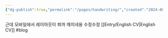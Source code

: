 ```yaml
---
{"dg-publish":true,"permalink":"/pages/handwriting/","created":"2024-08-21","updated":"2024-08-20T23:17:00"}
---
```


<style> .container {font-family: sans-serif; text-align: center;} .button-wrapper button {z-index: 1;height: 40px; width: 100px; margin: 10px;padding: 5px;} .excalidraw .App-menu_top .buttonList { display: flex;} .excalidraw-wrapper { height: 800px; margin: 50px; position: relative;} :root[dir="ltr"] .excalidraw .layer-ui__wrapper .zen-mode-transition.App-menu_bottom--transition-left {transform: none;} </style><script src="https://cdn.jsdelivr.net/npm/react@17/umd/react.production.min.js"></script><script src="https://cdn.jsdelivr.net/npm/react-dom@17/umd/react-dom.production.min.js"></script><script type="text/javascript" src="https://cdn.jsdelivr.net/npm/@excalidraw/excalidraw@0/dist/excalidraw.production.min.js"></script><div id="Drawing_2024-08-21_1430.54.excalidraw.md1"></div><script>(function(){const InitialData={"type":"excalidraw","version":2,"source":"https://github.com/zsviczian/obsidian-excalidraw-plugin/releases/tag/2.3.0","elements":[{"id":"zcRPc9-IS8baeQ9DeZRJ4","type":"freedraw","x":45.42695312500001,"y":-134.65937499999998,"width":0.0001,"height":0.0001,"angle":0,"strokeColor":"#1e1e1e","backgroundColor":"transparent","fillStyle":"solid","strokeWidth":0.5,"strokeStyle":"solid","roughness":1,"opacity":100,"groupIds":[],"frameId":null,"index":"aD","roundness":null,"seed":1486919839,"version":4,"versionNonce":891043039,"isDeleted":false,"boundElements":null,"updated":1724248181898,"link":null,"locked":false,"points":[[0,0],[0.0001,0.0001]],"pressures":[0,0],"simulatePressure":false,"lastCommittedPoint":[0.0001,0.0001]},{"id":"Q7fwXO_AUDqF_LSV35B1U","type":"freedraw","x":-55.373046875,"y":-193.859375,"width":0.0001,"height":0.0001,"angle":0,"strokeColor":"#1e1e1e","backgroundColor":"transparent","fillStyle":"solid","strokeWidth":0.5,"strokeStyle":"solid","roughness":1,"opacity":100,"groupIds":[],"frameId":null,"index":"aE","roundness":null,"seed":97847921,"version":4,"versionNonce":58188337,"isDeleted":false,"boundElements":null,"updated":1724248183765,"link":null,"locked":false,"points":[[0,0],[0.0001,0.0001]],"pressures":[0,0],"simulatePressure":false,"lastCommittedPoint":[0.0001,0.0001]},{"id":"KeycDzt9VBMPXlgsqRFJ3","type":"freedraw","x":-160.17304687499998,"y":-165.859375,"width":8.800000000000011,"height":50.400000000000006,"angle":0,"strokeColor":"#1e1e1e","backgroundColor":"transparent","fillStyle":"solid","strokeWidth":0.5,"strokeStyle":"solid","roughness":1,"opacity":100,"groupIds":[],"frameId":null,"index":"aF","roundness":null,"seed":1893683583,"version":6,"versionNonce":232200703,"isDeleted":false,"boundElements":null,"updated":1724248186199,"link":null,"locked":false,"points":[[0,0],[-4,13.600000000000023],[-8,43.20000000000002],[-8.800000000000011,50.400000000000006]],"pressures":[0,0,0,0],"simulatePressure":false,"lastCommittedPoint":[-8.800000000000011,50.400000000000006]},{"id":"6PA92W4K2ZcORwAEUHRzj","type":"freedraw","x":-160.17304687499998,"y":-141.059375,"width":35.19999999999999,"height":8,"angle":0,"strokeColor":"#1e1e1e","backgroundColor":"transparent","fillStyle":"solid","strokeWidth":0.5,"strokeStyle":"solid","roughness":1,"opacity":100,"groupIds":[],"frameId":null,"index":"aG","roundness":null,"seed":1063678801,"version":7,"versionNonce":687816881,"isDeleted":false,"boundElements":null,"updated":1724248186417,"link":null,"locked":false,"points":[[0,0],[7.199999999999989,-3.1999999999999886],[16,-4],[28.799999999999983,-4.800000000000011],[35.19999999999999,-8]],"pressures":[0,0,0,0,0],"simulatePressure":false,"lastCommittedPoint":[35.19999999999999,-8]},{"id":"tAfctIJOoULdxYoUFFH8-","type":"freedraw","x":-140.17304687499998,"y":-132.25937499999998,"width":4,"height":24,"angle":0,"strokeColor":"#1e1e1e","backgroundColor":"transparent","fillStyle":"solid","strokeWidth":0.5,"strokeStyle":"solid","roughness":1,"opacity":100,"groupIds":[],"frameId":null,"index":"aH","roundness":null,"seed":11397887,"version":6,"versionNonce":1926034303,"isDeleted":false,"boundElements":null,"updated":1724248186635,"link":null,"locked":false,"points":[[0,0],[-3.200000000000017,4],[-1.5999999999999943,17.599999999999994],[0.799999999999983,24]],"pressures":[0,0,0,0],"simulatePressure":false,"lastCommittedPoint":[0.799999999999983,24]},{"id":"dgvk4KHQYBD6Yq7NF40hF","type":"freedraw","x":-148.17304687499998,"y":-103.459375,"width":24,"height":21.599999999999994,"angle":0,"strokeColor":"#1e1e1e","backgroundColor":"transparent","fillStyle":"solid","strokeWidth":0.5,"strokeStyle":"solid","roughness":1,"opacity":100,"groupIds":[],"frameId":null,"index":"aI","roundness":null,"seed":924918225,"version":7,"versionNonce":498917169,"isDeleted":false,"boundElements":null,"updated":1724248186834,"link":null,"locked":false,"points":[[0,0],[4.799999999999983,-6.400000000000006],[10.400000000000006,-11.199999999999989],[20.799999999999997,-18.400000000000006],[24,-21.599999999999994]],"pressures":[0,0,0,0,0],"simulatePressure":false,"lastCommittedPoint":[24,-21.599999999999994]},{"id":"So2tkkJupeJKv0CflKLGf","type":"freedraw","x":-131.373046875,"y":-111.459375,"width":34.400000000000006,"height":34.400000000000006,"angle":0,"strokeColor":"#1e1e1e","backgroundColor":"transparent","fillStyle":"solid","strokeWidth":0.5,"strokeStyle":"solid","roughness":1,"opacity":100,"groupIds":[],"frameId":null,"index":"aJ","roundness":null,"seed":387073151,"version":9,"versionNonce":1745033567,"isDeleted":false,"boundElements":null,"updated":1724248187068,"link":null,"locked":false,"points":[[0,0],[-3.1999999999999886,10.400000000000006],[-3.1999999999999886,24.799999999999983],[-0.799999999999983,34.400000000000006],[8.800000000000011,34.400000000000006],[25.60000000000001,8.800000000000011],[31.200000000000017,1.5999999999999943]],"pressures":[0,0,0,0,0,0,0],"simulatePressure":false,"lastCommittedPoint":[31.200000000000017,1.5999999999999943]},{"id":"YO7FiHM6I5Q5cU9SVDh31","type":"freedraw","x":-86.99953875536927,"y":-147.04202880685358,"width":11.352797514487449,"height":50.27667470701584,"angle":0,"strokeColor":"#1e1e1e","backgroundColor":"transparent","fillStyle":"solid","strokeWidth":0.5,"strokeStyle":"solid","roughness":1,"opacity":100,"groupIds":[],"frameId":null,"index":"aK","roundness":null,"seed":1754252657,"version":8,"versionNonce":90389681,"isDeleted":false,"boundElements":null,"updated":1724248187501,"link":null,"locked":false,"points":[[0,0],[-11.352797514487449,17.84011037990885],[-11.352797514487449,23.516509137152553],[-11.352797514487449,37.30204897617304],[-9.730969298132095,48.654846490660475],[-8.109141081776755,50.27667470701584]],"pressures":[0,0,0,0,0,0],"simulatePressure":false,"lastCommittedPoint":[-8.109141081776755,50.27667470701584]},{"id":"VL4TpNfZcsgn7NnRoo71Y","type":"freedraw","x":-83.75588232265858,"y":-138.93288772507685,"width":3.2436564327106936,"height":41.35661951706143,"angle":0,"strokeColor":"#1e1e1e","backgroundColor":"transparent","fillStyle":"solid","strokeWidth":0.5,"strokeStyle":"solid","roughness":1,"opacity":100,"groupIds":[],"frameId":null,"index":"aL","roundness":null,"seed":1337929471,"version":9,"versionNonce":181982175,"isDeleted":false,"boundElements":null,"updated":1724248187819,"link":null,"locked":false,"points":[[0,0],[-0.8109141081776698,9.730969298132123],[-0.8109141081776698,15.407368055375827],[-0.8109141081776698,25.13833735350792],[-0.8109141081776698,35.6802207598177],[-0.8109141081776698,41.35661951706143],[2.4327423245330237,35.6802207598177]],"pressures":[0,0,0,0,0,0,0],"simulatePressure":false,"lastCommittedPoint":[2.4327423245330237,35.6802207598177]},{"id":"N3xDe9OVhaqbMw8BP255U","type":"freedraw","x":-88.62136697172463,"y":-95.95443999166008,"width":36.491134867995356,"height":40.54570540888375,"angle":0,"strokeColor":"#1e1e1e","backgroundColor":"transparent","fillStyle":"solid","strokeWidth":0.5,"strokeStyle":"solid","roughness":1,"opacity":100,"groupIds":[],"frameId":null,"index":"aM","roundness":null,"seed":1377715057,"version":8,"versionNonce":1031486129,"isDeleted":false,"boundElements":null,"updated":1724248188252,"link":null,"locked":false,"points":[[0,0],[5.6763987572437316,-4.8654846490660475],[12.163711622665119,-10.541883406309779],[23.516509137152582,-21.894680920797214],[30.814736110751653,-31.62565021892931],[36.491134867995356,-40.54570540888375]],"pressures":[0,0,0,0,0,0],"simulatePressure":false,"lastCommittedPoint":[36.491134867995356,-40.54570540888375]},{"id":"hlozdNogtlFXyTbn6-6ek","type":"freedraw","x":-54.562974428262294,"y":-157.58391221316336,"width":51.89850292337118,"height":89.20055189954425,"angle":0,"strokeColor":"#1e1e1e","backgroundColor":"transparent","fillStyle":"solid","strokeWidth":0.5,"strokeStyle":"solid","roughness":1,"opacity":100,"groupIds":[],"frameId":null,"index":"aN","roundness":null,"seed":1736560895,"version":19,"versionNonce":1599585055,"isDeleted":false,"boundElements":null,"updated":1724248188836,"link":null,"locked":false,"points":[[0,0],[4.054570540888392,-2.4327423245330237],[8.109141081776755,4.054570540888363],[8.92005518995444,30.814736110751653],[4.054570540888392,54.33124524790421],[-2.4327423245330237,68.92769919510235],[-5.676398757243703,72.17135562781309],[-4.8654846490660475,69.73861330328003],[5.6763987572437316,57.574901680614914],[12.163711622665147,52.70941703154887],[12.974625730842803,55.953073464259575],[11.352797514487463,72.17135562781309],[10.541883406309779,84.3350672504782],[17.029196271731195,86.76780957501123],[28.38199378621863,73.7931838441684],[41.35661951706143,53.52033113972652],[46.22210416612748,47.84393238248282]],"pressures":[0,0,0,0,0,0,0,0,0,0,0,0,0,0,0,0,0],"simulatePressure":false,"lastCommittedPoint":[46.22210416612748,47.84393238248282]},{"id":"2u6qBUjMz_-r1uIsMz0bt","type":"freedraw","x":-15.639097235733885,"y":-125.95826199423405,"width":19.46193859626419,"height":54.331245247904235,"angle":0,"strokeColor":"#1e1e1e","backgroundColor":"transparent","fillStyle":"solid","strokeWidth":0.5,"strokeStyle":"solid","roughness":1,"opacity":100,"groupIds":[],"frameId":null,"index":"aO","roundness":null,"seed":1089525809,"version":9,"versionNonce":1118841169,"isDeleted":false,"boundElements":null,"updated":1724248189153,"link":null,"locked":false,"points":[[0,0],[2.4327423245330237,-10.541883406309779],[4.8654846490660475,-13.785539839020458],[7.298226973599071,-1.6218282163553397],[11.352797514487435,26.76016556986329],[16.218282163553482,38.92387719252841],[19.46193859626419,40.54570540888378]],"pressures":[0,0,0,0,0,0,0],"simulatePressure":false,"lastCommittedPoint":[19.46193859626419,40.54570540888378]},{"id":"GdrIafd3PI1wxndx3jx7K","type":"freedraw","x":20.85203763226147,"y":-151.90751345591963,"width":0.8109141081776841,"height":76.22592616870145,"angle":0,"strokeColor":"#1e1e1e","backgroundColor":"transparent","fillStyle":"solid","strokeWidth":0.5,"strokeStyle":"solid","roughness":1,"opacity":100,"groupIds":[],"frameId":null,"index":"aP","roundness":null,"seed":371208287,"version":7,"versionNonce":528159999,"isDeleted":false,"boundElements":null,"updated":1724248189369,"link":null,"locked":false,"points":[[0,0],[0.8109141081776841,4.8654846490660475],[0.8109141081776841,18.651024488086506],[0.8109141081776841,66.49495687056935],[0.8109141081776841,76.22592616870145]],"pressures":[0,0,0,0,0],"simulatePressure":false,"lastCommittedPoint":[0.8109141081776841,76.22592616870145]},{"id":"o0SC_FZ1_HDp8ojixdjGP","type":"freedraw","x":-26.99189475022135,"y":-121.092777345168,"width":29.192907894396313,"height":27.571079678040945,"angle":0,"strokeColor":"#1e1e1e","backgroundColor":"transparent","fillStyle":"solid","strokeWidth":0.5,"strokeStyle":"solid","roughness":1,"opacity":100,"groupIds":[],"frameId":null,"index":"aQ","roundness":null,"seed":2095384657,"version":7,"versionNonce":1539356081,"isDeleted":false,"boundElements":null,"updated":1724248189973,"link":null,"locked":false,"points":[[0,0],[-2.4327423245330237,-2.4327423245330237],[8.109141081776755,-9.730969298132095],[22.705595028974898,-24.327423245330237],[26.76016556986329,-27.571079678040945]],"pressures":[0,0,0,0,0],"simulatePressure":false,"lastCommittedPoint":[26.76016556986329,-27.571079678040945]},{"id":"OzMtnjDiFwOTIEVJQq5Pr","type":"freedraw","x":-122.67975951518697,"y":-53.786906366420965,"width":20.27285270444186,"height":51.0875888151935,"angle":0,"strokeColor":"#1e1e1e","backgroundColor":"transparent","fillStyle":"solid","strokeWidth":0.5,"strokeStyle":"solid","roughness":1,"opacity":100,"groupIds":[],"frameId":null,"index":"aR","roundness":null,"seed":40297983,"version":7,"versionNonce":1086080671,"isDeleted":false,"boundElements":null,"updated":1724248191588,"link":null,"locked":false,"points":[[0,0],[-8.109141081776741,3.2436564327106794],[-17.029196271731152,29.192907894396285],[-19.461938596264176,46.22210416612745],[-20.27285270444186,51.0875888151935]],"pressures":[0,0,0,0,0],"simulatePressure":false,"lastCommittedPoint":[-20.27285270444186,51.0875888151935]},{"id":"9obaSkmeiS_zhGa0I-V1d","type":"freedraw","x":-105.65056324345579,"y":-43.245022960111214,"width":30.00382200257397,"height":4.8654846490660475,"angle":0,"strokeColor":"#1e1e1e","backgroundColor":"transparent","fillStyle":"solid","strokeWidth":0.5,"strokeStyle":"solid","roughness":1,"opacity":100,"groupIds":[],"frameId":null,"index":"aS","roundness":null,"seed":760951985,"version":7,"versionNonce":451880465,"isDeleted":false,"boundElements":null,"updated":1724248191787,"link":null,"locked":false,"points":[[0,0],[9.730969298132095,-0.8109141081776556],[17.029196271731166,-0.8109141081776556],[25.94925146168559,1.6218282163553681],[30.00382200257397,4.054570540888392]],"pressures":[0,0,0,0,0],"simulatePressure":false,"lastCommittedPoint":[30.00382200257397,4.054570540888392]},{"id":"PlW7cG8PIXwHbkbwQWHd0","type":"freedraw","x":-96.73050805350137,"y":-17.29577149842561,"width":8.920055189954425,"height":45.411190057949796,"angle":0,"strokeColor":"#1e1e1e","backgroundColor":"transparent","fillStyle":"solid","strokeWidth":0.5,"strokeStyle":"solid","roughness":1,"opacity":100,"groupIds":[],"frameId":null,"index":"aT","roundness":null,"seed":1881438111,"version":7,"versionNonce":1370149951,"isDeleted":false,"boundElements":null,"updated":1724248191971,"link":null,"locked":false,"points":[[0,0],[-8.109141081776755,12.163711622665119],[-8.920055189954425,21.894680920797214],[-8.920055189954425,40.54570540888375],[-8.109141081776755,45.411190057949796]],"pressures":[0,0,0,0,0],"simulatePressure":false,"lastCommittedPoint":[-8.109141081776755,45.411190057949796]},{"id":"8xLtx_jtRJIXUsDUUgz_G","type":"freedraw","x":-104.83964913527812,"y":28.115418559524187,"width":59.196729896970254,"height":51.89850292337121,"angle":0,"strokeColor":"#1e1e1e","backgroundColor":"transparent","fillStyle":"solid","strokeWidth":0.5,"strokeStyle":"solid","roughness":1,"opacity":100,"groupIds":[],"frameId":null,"index":"aU","roundness":null,"seed":1556825361,"version":13,"versionNonce":873509297,"isDeleted":false,"boundElements":null,"updated":1724248192322,"link":null,"locked":false,"points":[[0,0],[-3.2436564327106936,-4.054570540888392],[6.487312865421401,-9.730969298132095],[27.571079678040945,-23.516509137152582],[34.86930665164003,-25.949251461685606],[30.81473611075164,-14.596453947198142],[25.94925146168559,4.8654846490660475],[27.571079678040945,21.894680920797214],[38.11296308435071,25.949251461685606],[48.65484649066049,18.651024488086534],[55.95307346425956,-2.4327423245330237]],"pressures":[0,0,0,0,0,0,0,0,0,0,0],"simulatePressure":false,"lastCommittedPoint":[55.95307346425956,-2.4327423245330237]},{"id":"j68dKy3y_x-OYeHcrXs6W","type":"freedraw","x":-61.05028729368368,"y":-34.324967770156775,"width":31.62565021892931,"height":58.38581578879263,"angle":0,"strokeColor":"#1e1e1e","backgroundColor":"transparent","fillStyle":"solid","strokeWidth":0.5,"strokeStyle":"solid","roughness":1,"opacity":100,"groupIds":[],"frameId":null,"index":"aV","roundness":null,"seed":533473791,"version":10,"versionNonce":9632511,"isDeleted":false,"boundElements":null,"updated":1724248192641,"link":null,"locked":false,"points":[[0,0],[7.298226973599071,-4.8654846490660475],[12.163711622665119,-6.487312865421416],[19.46193859626419,-10.541883406309807],[21.894680920797214,-5.67639875724376],[17.029196271731166,21.083766812619558],[25.13833735350792,45.411190057949796],[31.62565021892931,47.84393238248282]],"pressures":[0,0,0,0,0,0,0,0],"simulatePressure":false,"lastCommittedPoint":[31.62565021892931,47.84393238248282]},{"id":"hxZak6XqHhCccG9de_uQX","type":"freedraw","x":-14.828183127556201,"y":-32.70313955380146,"width":28.3819937862186,"height":51.087588815193556,"angle":0,"strokeColor":"#1e1e1e","backgroundColor":"transparent","fillStyle":"solid","strokeWidth":0.5,"strokeStyle":"solid","roughness":1,"opacity":100,"groupIds":[],"frameId":null,"index":"aW","roundness":null,"seed":1407664721,"version":12,"versionNonce":1696973073,"isDeleted":false,"boundElements":null,"updated":1724248192988,"link":null,"locked":false,"points":[[0,0],[-8.92005518995444,0],[-9.730969298132123,1.6218282163553681],[-10.541883406309779,7.298226973599128],[-10.541883406309779,24.327423245330294],[-10.541883406309779,34.05839254346239],[-8.92005518995444,51.087588815193556],[-8.109141081776755,42.167533625239116],[3.2436564327106794,21.083766812619558],[17.840110379908822,1.6218282163553681]],"pressures":[0,0,0,0,0,0,0,0,0,0],"simulatePressure":false,"lastCommittedPoint":[17.840110379908822,1.6218282163553681]},{"id":"CI6AvJKUVdp33Cfw1i_JS","type":"freedraw","x":18.419295307728447,"y":-52.97599225824331,"width":5.6763987572437316,"height":57.574901680614914,"angle":0,"strokeColor":"#1e1e1e","backgroundColor":"transparent","fillStyle":"solid","strokeWidth":0.5,"strokeStyle":"solid","roughness":1,"opacity":100,"groupIds":[],"frameId":null,"index":"aX","roundness":null,"seed":1360948383,"version":7,"versionNonce":785099071,"isDeleted":false,"boundElements":null,"updated":1724248193155,"link":null,"locked":false,"points":[[0,0],[1.6218282163553681,4.8654846490660475],[1.6218282163553681,24.327423245330237],[0,47.84393238248282],[-4.054570540888363,57.574901680614914]],"pressures":[0,0,0,0,0],"simulatePressure":false,"lastCommittedPoint":[-4.054570540888363,57.574901680614914]},{"id":"uNnEFosVStxwP6XK7i3GI","type":"freedraw","x":4.633755468707989,"y":19.195363369569748,"width":56.76398757243726,"height":40.54570540888375,"angle":0,"strokeColor":"#1e1e1e","backgroundColor":"transparent","fillStyle":"solid","strokeWidth":0.5,"strokeStyle":"solid","roughness":1,"opacity":100,"groupIds":[],"frameId":null,"index":"aY","roundness":null,"seed":1651957777,"version":13,"versionNonce":1771252913,"isDeleted":false,"boundElements":null,"updated":1724248193541,"link":null,"locked":false,"points":[[0,0],[3.2436564327106794,-7.298226973599071],[12.163711622665119,-7.298226973599071],[26.76016556986326,-7.298226973599071],[30.814736110751625,-0.8109141081776556],[19.46193859626419,14.596453947198142],[12.974625730842803,27.571079678040974],[18.651024488086506,32.43656432710702],[34.86930665164002,33.24747843528468],[55.14215935608189,14.596453947198142],[56.76398757243726,3.2436564327106794]],"pressures":[0,0,0,0,0,0,0,0,0,0,0],"simulatePressure":false,"lastCommittedPoint":[56.76398757243726,3.2436564327106794]},{"id":"8jPUkGLrYNTy_331oGPne","type":"freedraw","x":41.93580444488103,"y":-18.917599714780977,"width":25.13833735350792,"height":72.17135562781306,"angle":0,"strokeColor":"#1e1e1e","backgroundColor":"transparent","fillStyle":"solid","strokeWidth":0.5,"strokeStyle":"solid","roughness":1,"opacity":100,"groupIds":[],"frameId":null,"index":"aZ","roundness":null,"seed":660881151,"version":9,"versionNonce":1909449695,"isDeleted":false,"boundElements":null,"updated":1724248193842,"link":null,"locked":false,"points":[[0,0],[4.054570540888363,-11.352797514487406],[17.029196271731195,-21.894680920797214],[24.327423245330266,-16.21828216355351],[25.13833735350792,23.516509137152582],[22.705595028974898,50.27667470701584],[19.46193859626422,48.65484649066053]],"pressures":[0,0,0,0,0,0,0],"simulatePressure":false,"lastCommittedPoint":[19.46193859626422,48.65484649066053]},{"id":"ZoqOPflxOLnupxnX5Xyh4","type":"freedraw","x":81.6705957455871,"y":-56.21964869095399,"width":5.676398757243703,"height":109.47340460398607,"angle":0,"strokeColor":"#1e1e1e","backgroundColor":"transparent","fillStyle":"solid","strokeWidth":0.5,"strokeStyle":"solid","roughness":1,"opacity":100,"groupIds":[],"frameId":null,"index":"aa","roundness":null,"seed":1478636401,"version":7,"versionNonce":1740565713,"isDeleted":false,"boundElements":null,"updated":1724248194072,"link":null,"locked":false,"points":[[0,0],[0.8109141081776556,10.54188340630975],[-4.8654846490660475,41.356619517061404],[-0.8109141081776556,107.85157638763076],[0.8109141081776556,109.47340460398607]],"pressures":[0,0,0,0,0],"simulatePressure":false,"lastCommittedPoint":[0.8109141081776556,109.47340460398607]},{"id":"LcdT36ka","type":"text","x":-115.3815325415879,"y":-198.1296176220471,"width":163.70001220703125,"height":25,"angle":0,"strokeColor":"#1e1e1e","backgroundColor":"transparent","fillStyle":"solid","strokeWidth":0.5,"strokeStyle":"solid","roughness":1,"opacity":100,"groupIds":[],"frameId":null,"index":"ab","roundness":null,"seed":165074143,"version":44,"versionNonce":1982317119,"isDeleted":false,"boundElements":null,"updated":1724248204288,"link":null,"locked":false,"text":"손필기도 할수잇어오","rawText":"손필기도 할수잇어오","fontSize":20,"fontFamily":5,"textAlign":"left","verticalAlign":"top","containerId":null,"originalText":"손필기도 할수잇어오","autoResize":true,"lineHeight":1.25},{"type":"freedraw","version":63,"versionNonce":1069256433,"index":"a1","isDeleted":true,"id":"Go7s-gvYqUT9xHAPnwaAD","fillStyle":"solid","strokeWidth":2,"strokeStyle":"solid","roughness":1,"opacity":100,"angle":0,"x":-56.9296875,"y":-177.96875,"strokeColor":"#1e1e1e","backgroundColor":"transparent","width":116.53515625,"height":151.1796875,"seed":2128503403,"groupIds":[],"frameId":null,"roundness":null,"boundElements":[],"updated":1724248166890,"link":null,"locked":false,"points":[[0,0],[-0.125,0],[-0.25,-0.109375],[-0.25,-1.22265625],[-0.1015625,-5.71875],[8.2734375,-19.21875],[12.98046875,-24.359375],[18.7109375,-29.26953125],[25.08203125,-33.3046875],[31.01171875,-35.40625],[38.2734375,-36.96484375],[46.7734375,-37.86328125],[58.60546875,-37.90234375],[74.85546875,-35.77734375],[85.0078125,-31.57421875],[90.70703125,-26.79296875],[97.5859375,-20.84765625],[103.09375,-14.38671875],[107.67578125,-7.375],[113.953125,8.52734375],[115.99609375,24.20703125],[116.28515625,31.109375],[115.59765625,36.765625],[113.4609375,41.57421875],[109.90625,46.02734375],[104.6640625,50.10546875],[100.0234375,52.5546875],[95.85546875,54.15234375],[90.671875,55.796875],[84.16015625,57.53125],[77.9375,58.99609375],[75.72265625,59.4609375],[75.28515625,59.5390625],[74.546875,59.65234375],[74.12109375,59.78125],[73.69921875,60.09765625],[73.5,60.96484375],[73.4921875,62.7890625],[73.48828125,68.22265625],[73.484375,71.640625],[73.48046875,75.0390625],[73.48046875,78.953125],[73.48046875,82.9140625],[73.48046875,86.421875],[73.48046875,89.93359375],[73.48046875,92.9609375],[73.75,96.484375],[74.484375,100.5625],[75.05078125,102.33984375],[75.39453125,103.23828125],[75.81640625,104.38671875],[76.22265625,105.4453125],[76.83984375,106.92578125],[77.63671875,108.4765625],[78.30859375,109.86328125],[79.0078125,111.2578125],[79.64453125,112.2890625],[80.046875,112.84375],[80.29296875,113.27734375],[80.29296875,113.27734375]],"lastCommittedPoint":null,"simulatePressure":true,"pressures":[]},{"type":"freedraw","version":65,"versionNonce":1546553553,"index":"a2","isDeleted":true,"id":"nRhPhfDFG8-52tseQwHcd","fillStyle":"solid","strokeWidth":2,"strokeStyle":"solid","roughness":1,"opacity":100,"angle":0,"x":32.45703125,"y":26.63671875,"strokeColor":"#1e1e1e","backgroundColor":"transparent","width":69.921875,"height":78.62109375,"seed":1761697701,"groupIds":[],"frameId":null,"roundness":null,"boundElements":[],"updated":1724248167439,"link":null,"locked":false,"points":[[0,0],[0,0.1328125],[-0.109375,0.265625],[-0.96875,0.265625],[-1.29296875,0.265625],[-1.59375,0.265625],[-2.1015625,0.25390625],[-2.4765625,-1.6796875],[-2.4765625,-8.95703125],[-2.4765625,-15.43359375],[-2.4765625,-19.01171875],[-2.4765625,-23.4609375],[-1.60546875,-27.64453125],[0.42578125,-32.375],[3.0703125,-36.25],[6.47265625,-38.8984375],[10.7421875,-40.67578125],[15.98828125,-41.40234375],[21.96875,-41.765625],[28.3203125,-41.91796875],[34.765625,-40.7265625],[41.7421875,-37.0078125],[48.7109375,-31.9765625],[54.6015625,-26.43359375],[59.63671875,-19.90625],[63.1953125,-13.1796875],[65.9375,-3.57421875],[67.4453125,8.453125],[66.8359375,15.4453125],[65.06640625,19.53515625],[61.85546875,24.34375],[57.24609375,28.11328125],[51.34375,31.33203125],[44.37890625,33.765625],[37.37109375,35.34765625],[31.86328125,36.30078125],[24.8984375,36.703125],[17.62109375,36.66796875],[9.09765625,32.984375],[6.7890625,30.7421875],[2.0859375,24.55078125],[0.55859375,19.921875],[-0.640625,14.75],[-0.9765625,8.18359375],[-0.8984375,-2.15625],[-0.171875,-8.81640625],[1.16796875,-12.15625],[2.94140625,-16.36328125],[5.3671875,-19.76171875],[8.06640625,-22.58203125],[10.59765625,-24.640625],[13.1875,-26.078125],[16.0234375,-26.8828125],[18.62109375,-27.25],[20.90234375,-27.4296875],[22.8125,-27.50390625],[24.3671875,-27.5390625],[25.5546875,-27.55078125],[26.22265625,-27.5546875],[26.62109375,-27.55859375],[26.9375,-27.5625],[26.9375,-27.5625]],"lastCommittedPoint":null,"simulatePressure":true,"pressures":[]},{"type":"freedraw","version":46,"versionNonce":2070961183,"index":"a3","isDeleted":true,"id":"MIuZ5kTUpoJoUUiTZSmS9","fillStyle":"solid","strokeWidth":2,"strokeStyle":"solid","roughness":1,"opacity":100,"angle":0,"x":-186.6484375,"y":-114.703125,"strokeColor":"#1e1e1e","backgroundColor":"transparent","width":69.95703125,"height":94.453125,"seed":940067467,"groupIds":[],"frameId":null,"roundness":null,"boundElements":[],"updated":1724248164771,"link":null,"locked":false,"points":[[0,0],[0.10546875,0],[1.09375,0],[3.3359375,0],[6.609375,0],[11.1640625,-0.0234375],[18.9921875,-0.83984375],[25.9453125,-2.03515625],[29.69921875,-2.68359375],[33.65234375,-3.4453125],[37.66796875,-4.328125],[41.35546875,-5.0390625],[44.41796875,-5.6953125],[46.80078125,-6.125],[48.85546875,-6.3203125],[50.44921875,-6.4375],[51.421875,-6.4921875],[52.31640625,-6.51953125],[52.953125,-6.53125],[53.375,-6.5390625],[53.73046875,-6.54296875],[54.046875,-6.546875],[54.3515625,-6.55078125],[54.5078125,-6.4140625],[54.51171875,-6.0703125],[54.609375,-4.88671875],[54.9453125,-3.33203125],[55.4609375,-0.30859375],[56.078125,3.734375],[56.796875,9.15234375],[57.6328125,16.53515625],[58.56640625,25.75],[59.91015625,36.1640625],[61.3515625,47.2265625],[62.8359375,57.9375],[64.34375,65.17578125],[65.765625,70.77734375],[67.0078125,76.78515625],[68.08984375,81.5390625],[69.05078125,84.88671875],[69.5703125,86.74609375],[69.95703125,87.90234375],[69.95703125,87.90234375]],"lastCommittedPoint":null,"simulatePressure":true,"pressures":[]},{"type":"freedraw","version":40,"versionNonce":2003450193,"index":"a4","isDeleted":true,"id":"2LL-HfA9IYThrBunBfgZQ","fillStyle":"solid","strokeWidth":2,"strokeStyle":"solid","roughness":1,"opacity":100,"angle":0,"x":-156.07421875,"y":-58.87890625,"strokeColor":"#1e1e1e","backgroundColor":"transparent","width":32.82421875,"height":4.94140625,"seed":1096954917,"groupIds":[],"frameId":null,"roundness":null,"boundElements":[],"updated":1724248164771,"link":null,"locked":false,"points":[[0,0],[-0.1328125,-0.1328125],[-0.16015625,-0.265625],[0.4765625,-0.265625],[1.6171875,-0.265625],[2.44140625,-0.265625],[3.27734375,-0.265625],[4.59375,-0.27734375],[6.4609375,-0.4453125],[8.04296875,-0.6171875],[9.1484375,-0.65234375],[10.0390625,-0.6796875],[10.671875,-0.6875],[11.3125,-0.6953125],[12.12109375,-0.69921875],[12.90234375,-0.703125],[13.25,-0.70703125],[13.58203125,-0.7109375],[14.44921875,-0.7109375],[15.9375,-0.7109375],[16.96484375,-0.7109375],[17.953125,-0.7109375],[19.05078125,-0.7109375],[19.796875,-0.7109375],[20.56640625,-0.7109375],[21.3203125,-0.890625],[23.36328125,-1.56640625],[26.33984375,-2.734375],[28.04296875,-3.58203125],[29.0078125,-3.9453125],[30.0078125,-4.31640625],[30.703125,-4.5703125],[31.34375,-4.69140625],[31.93359375,-4.76953125],[32.34765625,-4.80859375],[32.6640625,-4.94140625],[32.6640625,-4.94140625]],"lastCommittedPoint":null,"simulatePressure":true,"pressures":[]},{"type":"freedraw","version":17,"versionNonce":1364780849,"index":"a5","isDeleted":true,"id":"LJgq6Msn7F-drEboxYBq5","fillStyle":"solid","strokeWidth":2,"strokeStyle":"solid","roughness":1,"opacity":100,"angle":0,"x":-95.328125,"y":-111.91796875,"strokeColor":"#1e1e1e","backgroundColor":"transparent","width":23.296875,"height":0.265625,"seed":1612850283,"groupIds":[],"frameId":null,"roundness":null,"boundElements":[],"updated":1724248165290,"link":null,"locked":false,"points":[[0,0],[0,-0.1328125],[-0.109375,-0.265625],[0.08984375,-0.265625],[1.671875,-0.265625],[4.34765625,-0.265625],[7.61328125,-0.265625],[11.50390625,-0.265625],[15.8203125,-0.265625],[19.76953125,-0.265625],[21.58203125,-0.265625],[22.44921875,-0.265625],[23.1875,-0.265625],[23.1875,-0.265625]],"lastCommittedPoint":null,"simulatePressure":true,"pressures":[]},{"type":"freedraw","version":20,"versionNonce":1738093567,"index":"a6","isDeleted":true,"id":"omfuqmGHBZky0GYDdQEUW","fillStyle":"solid","strokeWidth":2,"strokeStyle":"solid","roughness":1,"opacity":100,"angle":0,"x":-91.2890625,"y":-82.98828125,"strokeColor":"#1e1e1e","backgroundColor":"transparent","width":65.09375,"height":0,"seed":332158565,"groupIds":[],"frameId":null,"roundness":null,"boundElements":[],"updated":1724248164236,"link":null,"locked":false,"points":[[0,0],[0.44140625,0],[1.4609375,0],[3.51171875,0],[6.62890625,0],[10.96484375,0],[16.671875,0],[26.04296875,0],[35.1328125,0],[41.91015625,0],[47.87109375,0],[52.94921875,0],[58.26953125,0],[61.3984375,0],[63.4921875,0],[65.09375,0],[65.09375,0]],"lastCommittedPoint":null,"simulatePressure":true,"pressures":[]},{"type":"freedraw","version":73,"versionNonce":116885471,"index":"a7","isDeleted":true,"id":"6SdhcqYeaU-ZMtg1djdfy","fillStyle":"solid","strokeWidth":2,"strokeStyle":"solid","roughness":1,"opacity":100,"angle":0,"x":-43.39453125,"y":-51.66796875,"strokeColor":"#1e1e1e","backgroundColor":"transparent","width":50.3203125,"height":47.6328125,"seed":2033047979,"groupIds":[],"frameId":null,"roundness":null,"boundElements":[],"updated":1724248163603,"link":null,"locked":false,"points":[[0,0],[-0.10546875,0],[-0.6328125,0],[-1.58984375,0],[-2.90234375,0],[-4.98046875,0],[-6.87109375,0],[-8.84375,0],[-11.2734375,0],[-13.265625,0],[-15.39453125,0.15234375],[-17.453125,0.80859375],[-19.0078125,1.87109375],[-20.265625,3.0625],[-21.37109375,4.5703125],[-22.40625,6.16796875],[-23.0390625,7.84765625],[-23.25,9.80078125],[-23.3515625,12.19921875],[-23.38671875,15.0234375],[-23.3984375,17.92578125],[-23.40234375,20.50390625],[-23.40234375,23.08984375],[-22.265625,26.734375],[-19.05859375,30.89453125],[-16.26171875,33.34375],[-14.12890625,34.640625],[-11.62890625,36.08984375],[-9.43359375,37.28125],[-7.0390625,38.27734375],[-3.98828125,39.1015625],[-0.74609375,39.6640625],[2.6328125,39.91015625],[6.11328125,40.046875],[8.94140625,40.10546875],[11.65234375,39.47265625],[14.55078125,38.07421875],[17.26171875,36.21484375],[19.3984375,34.30859375],[21.44140625,32.34765625],[23.19921875,30.140625],[24.33984375,27.7265625],[25.4375,25.25390625],[26.4453125,22.1171875],[26.91796875,18.04296875],[26.91796875,15.41015625],[26.76953125,13.65625],[26.06640625,11.4296875],[24.65625,9.3828125],[22.78125,7.26953125],[20.91796875,5.24609375],[19.12109375,3.71484375],[17.16015625,2.28515625],[14.90625,0.5703125],[12.2578125,-1.0390625],[9.703125,-2.32421875],[7.47265625,-3.4765625],[5.3359375,-4.55078125],[3.28515625,-5.578125],[1.54296875,-6.3515625],[-1.21875,-7.30859375],[-2.6484375,-7.52734375],[-4.390625,-7.52734375],[-5.41796875,-7.52734375],[-5.87890625,-7.52734375],[-6.49609375,-7.52734375],[-6.90625,-7.52734375],[-7.28515625,-7.52734375],[-7.70703125,-7.52734375],[-7.70703125,-7.52734375]],"lastCommittedPoint":null,"simulatePressure":true,"pressures":[]},{"id":"qOdNJr--oiJDUHbdfP02W","type":"freedraw","x":-114.57304687499999,"y":-187.459375,"width":112,"height":47.19999999999999,"angle":0,"strokeColor":"#1e1e1e","backgroundColor":"transparent","fillStyle":"solid","strokeWidth":2,"strokeStyle":"solid","roughness":1,"opacity":100,"groupIds":[],"frameId":null,"index":"a8","roundness":null,"seed":1633508447,"version":21,"versionNonce":955701521,"isDeleted":true,"boundElements":null,"updated":1724248165758,"link":null,"locked":false,"points":[[0,0],[-12.799999999999997,-1.5999999999999943],[-16,0.8000000000000114],[-20.80000000000001,8],[-23.19999999999999,9.599999999999994],[-25.599999999999994,8],[-21.599999999999994,-8],[-2.4000000000000057,-30.400000000000006],[14.400000000000006,-37.599999999999994],[24,-25.599999999999994],[23.200000000000003,-6.400000000000006],[15.200000000000003,4.800000000000011],[14.400000000000006,4],[24,0],[50.400000000000006,-1.5999999999999943],[69.6,4.800000000000011],[81.6,5.599999999999994],[86.4,-0.799999999999983]],"pressures":[0,0,0,0,0,0,0,0,0,0,0,0,0,0,0,0,0,0],"simulatePressure":false,"lastCommittedPoint":[86.4,-0.799999999999983]},{"id":"bvFw1d_R8Q4SJbcefibBe","type":"freedraw","x":-140.973046875,"y":-204.25937499999998,"width":6.400000000000006,"height":32.79999999999998,"angle":0,"strokeColor":"#1e1e1e","backgroundColor":"transparent","fillStyle":"solid","strokeWidth":2,"strokeStyle":"solid","roughness":1,"opacity":100,"groupIds":[],"frameId":null,"index":"a9","roundness":null,"seed":1206339249,"version":8,"versionNonce":1778472209,"isDeleted":true,"boundElements":null,"updated":1724248179109,"link":null,"locked":false,"points":[[0,0],[-1.5999999999999943,3.1999999999999886],[-2.4000000000000057,17.599999999999994],[-5.599999999999994,31.19999999999999],[-6.400000000000006,32.79999999999998]],"pressures":[0,0,0,0,0],"simulatePressure":false,"lastCommittedPoint":[-6.400000000000006,32.79999999999998]},{"id":"SggcE2uXnG0gs9WQioNXp","type":"freedraw","x":-136.17304687499998,"y":-195.459375,"width":36,"height":3.1999999999999886,"angle":0,"strokeColor":"#1e1e1e","backgroundColor":"transparent","fillStyle":"solid","strokeWidth":2,"strokeStyle":"solid","roughness":1,"opacity":100,"groupIds":[],"frameId":null,"index":"aA","roundness":null,"seed":1631061407,"version":8,"versionNonce":285401905,"isDeleted":true,"boundElements":null,"updated":1724248178842,"link":null,"locked":false,"points":[[0,0],[1.5999999999999943,1.5999999999999943],[18.39999999999999,1.5999999999999943],[32.8,0],[36,-1.5999999999999943]],"pressures":[0,0,0,0,0],"simulatePressure":false,"lastCommittedPoint":[36,-1.5999999999999943]},{"id":"q-MCFCTIpvMPIkZ7JmYCJ","type":"freedraw","x":-102.57304687499999,"y":-194.65937499999998,"width":22.400000000000006,"height":31.19999999999999,"angle":0,"strokeColor":"#1e1e1e","backgroundColor":"transparent","fillStyle":"solid","strokeWidth":2,"strokeStyle":"solid","roughness":1,"opacity":100,"groupIds":[],"frameId":null,"index":"aB","roundness":null,"seed":941233937,"version":9,"versionNonce":61060433,"isDeleted":true,"boundElements":null,"updated":1724248178509,"link":null,"locked":false,"points":[[0,0],[-11.200000000000003,8.799999999999983],[-16,18.400000000000006],[-22.400000000000006,31.19999999999999]],"pressures":[0,0,0,0],"simulatePressure":false,"lastCommittedPoint":[-22.400000000000006,31.19999999999999]},{"id":"zR6huNM4MaJuUNVv-tqug","type":"freedraw","x":-132.973046875,"y":-161.859375,"width":42.400000000000006,"height":26.400000000000006,"angle":0,"strokeColor":"#1e1e1e","backgroundColor":"transparent","fillStyle":"solid","strokeWidth":2,"strokeStyle":"solid","roughness":1,"opacity":100,"groupIds":[],"frameId":null,"index":"aC","roundness":null,"seed":1920823071,"version":7,"versionNonce":1418118065,"isDeleted":true,"boundElements":null,"updated":1724248176706,"link":null,"locked":false,"points":[[0,0],[8.800000000000011,2.4000000000000057],[28,-12],[42.400000000000006,-24]],"pressures":[0,0,0,0],"simulatePressure":false,"lastCommittedPoint":[42.400000000000006,-24]}],"appState":{"theme":"light","viewBackgroundColor":"#ffffff","currentItemStrokeColor":"#1e1e1e","currentItemBackgroundColor":"transparent","currentItemFillStyle":"solid","currentItemStrokeWidth":0.5,"currentItemStrokeStyle":"solid","currentItemRoughness":1,"currentItemOpacity":100,"currentItemFontFamily":5,"currentItemFontSize":20,"currentItemTextAlign":"left","currentItemStartArrowhead":null,"currentItemEndArrowhead":"arrow","scrollX":203.77117033295445,"scrollY":343.2832429858509,"zoom":{"value":1.2331762265762622},"currentItemRoundness":"round","gridSize":null,"gridColor":{"Bold":"#C9C9C9","Regular":"#EDEDED"},"currentStrokeOptions":null,"previousGridSize":null,"frameRendering":{"enabled":true,"clip":true,"name":true,"outline":true},"objectsSnapModeEnabled":false},"files":{}};InitialData.scrollToContent=true;App=()=>{const e=React.useRef(null),t=React.useRef(null),[n,i]=React.useState({width:void 0,height:void 0});return React.useEffect(()=>{i({width:t.current.getBoundingClientRect().width,height:t.current.getBoundingClientRect().height});const e=()=>{i({width:t.current.getBoundingClientRect().width,height:t.current.getBoundingClientRect().height})};return window.addEventListener("resize",e),()=>window.removeEventListener("resize",e)},[t]),React.createElement(React.Fragment,null,React.createElement("div",{className:"excalidraw-wrapper",ref:t},React.createElement(ExcalidrawLib.Excalidraw,{ref:e,width:n.width,height:n.height,initialData:InitialData,viewModeEnabled:!0,zenModeEnabled:!0,gridModeEnabled:!1})))},excalidrawWrapper=document.getElementById("Drawing_2024-08-21_1430.54.excalidraw.md1");ReactDOM.render(React.createElement(App),excalidrawWrapper);})();</script>

근데 모바일에서 레이아웃이 쬐까 깨지네용 수정수정
[[Entry/English CV\|English CV]]
#blog